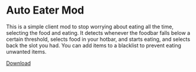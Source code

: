 Auto Eater Mod
=================
This is a simple client mod to stop worrying about eating all the time, selecting the food and eating. It detects whenever the foodbar falls below a certain threshold, selects food in your hotbar, and starts eating, and selects back the slot you had. You can add items to a blacklist to prevent eating unwanted items.

[Download](https://www.curseforge.com/minecraft/mc-mods/auto-eater/files/)
